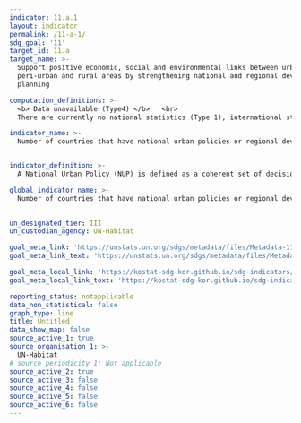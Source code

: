 ```yaml
---
indicator: 11.a.1
layout: indicator
permalink: /11-a-1/
sdg_goal: '11'
target_id: 11.a
target_name: >-
  Support positive economic, social and environmental links between urban,
  peri-urban and rural areas by strengthening national and regional development
  planning

computation_definitions: >-
  <b> Data unavailable (Type4) </b>   <br>
  There are currently no national statistics (Type 1), international statistics (Type 2), or alternative national statistics (Type 3) available. The Data of Type 1, type 2, or type 3 can be also included in case of temporary unavailability.

indicator_name: >-
  Number of countries that have national urban policies or regional development plans that (a) respond to population dynamics, (b) ensure balanced territorial development, (c)  increase local fiscal space


indicator_definition: >-
  A National Urban Policy (NUP) is defined as a coherent set of decisions or principle of actions derived through a deliberate government led process of coordinating and rallying various actors for a common vision and goal that will promote more transformative, productive, inclusive, and resilient urban development for the long term. They should (a) respond to population dynamics, (b) ensure balanced territorial development, and (c) increase local fiscal space.  

global_indicator_name: >-
  Number of countries that have national urban policies or regional development plans that (a) respond to population dynamics, (b) ensure balanced territorial development, (c)  increase local fiscal space

 
un_designated_tier: III
un_custodian_agency: UN-Habitat

goal_meta_link: 'https://unstats.un.org/sdgs/metadata/files/Metadata-11-a-01.pdf'
goal_meta_link_text: 'https://unstats.un.org/sdgs/metadata/files/Metadata-11-a-01.pdf'

goal_meta_local_link: 'https://kostat-sdg-kor.github.io/sdg-indicators/public/data/Metadata-11-a-01_ENG.pdf'
goal_meta_local_link_text: 'https://kostat-sdg-kor.github.io/sdg-indicators/public/data/Metadata-11-a-01_ENG.pdf'

reporting_status: notapplicable
data_non_statistical: false
graph_type: line
title: Untitled
data_show_map: false
source_active_1: true
source_organisation_1: >-
  UN-Habitat
# source_periodicity_1: Not applicable
source_active_2: true
source_active_3: false
source_active_4: false
source_active_5: false
source_active_6: false
---
```

